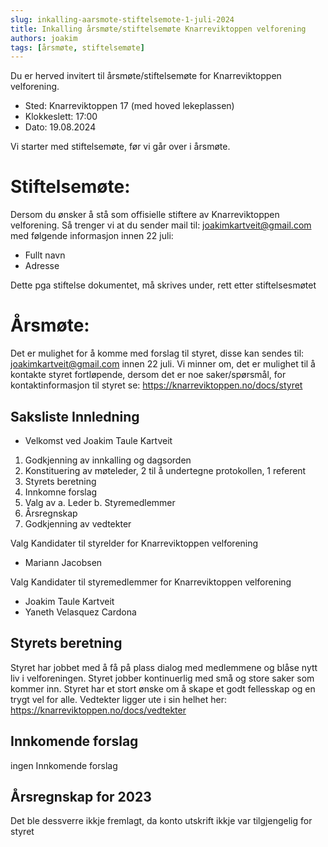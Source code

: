 ```yaml
---
slug: inkalling-aarsmote-stiftelsemote-1-juli-2024
title: Inkalling årsmøte/stiftelsemøte Knarreviktoppen velforening
authors: joakim
tags: [årsmøte, stiftelsemøte]
---
```



Du er herved invitert til årsmøte/stiftelsemøte for Knarreviktoppen velforening.

<!--truncate-->
- Sted: Knarreviktoppen 17 (med hoved lekeplassen)
- Klokkeslett: 17:00
- Dato: 19.08.2024

Vi starter med stiftelsemøte, før vi går over i årsmøte.

# Stiftelsemøte:
Dersom du ønsker å stå som offisielle stiftere av Knarreviktoppen velforening.
Så trenger vi at du sender mail til: joakimkartveit@gmail.com med følgende informasjon
innen 22 juli:

- Fullt navn
- Adresse

Dette pga stiftelse dokumentet, må skrives under, rett etter stiftelsesmøtet


# Årsmøte:
Det er mulighet for å komme med forslag til styret, disse kan sendes til:
joakimkartveit@gmail.com innen 22 juli. Vi minner om, det er mulighet til å kontakte styret
fortløpende, dersom det er noe saker/spørsmål, for kontaktinformasjon til styret se:
https://knarreviktoppen.no/docs/styret

## Saksliste Innledning
- Velkomst ved Joakim Taule Kartveit
1. Godkjenning av innkalling og dagsorden
2. Konstituering av møteleder, 2 til å undertegne protokollen, 1 referent
3. Styrets beretning
4. Innkomne forslag
5. Valg av
   a. Leder
   b. Styremedlemmer
6. Årsregnskap
7. Godkjenning av vedtekter


Valg Kandidater til styrelder for Knarreviktoppen velforening
   * Mariann Jacobsen

Valg Kandidater til styremedlemmer for Knarreviktoppen velforening
   * Joakim Taule Kartveit
   * Yaneth Velasquez Cardona

## Styrets beretning
Styret har jobbet med å få på plass dialog med medlemmene og blåse nytt liv i
velforeningen.
Styret jobber kontinuerlig med små og store saker som kommer inn.
Styret har et stort ønske om å skape et godt fellesskap og en trygt vel for alle.
Vedtekter ligger ute i sin helhet her:
https://knarreviktoppen.no/docs/vedtekter
  
## Innkomende forslag
ingen Innkomende forslag

## Årsregnskap for 2023
Det ble dessverre ikkje fremlagt, da konto utskrift ikkje var tilgjengelig for styret
